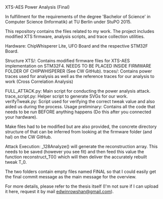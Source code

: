 XTS-AES Power Analysis (Final)

In fulfillment for the requirements of the degree 'Bachelor of Science' in Computer Science (Informatik) at TU Berlin under StuPO 2015. 

This repository contains the files related to my work. The project includes modified XTS firmware, analysis scripts, and trace collection utilities.

Hardware: ChipWhisperer Lite, UFO Board and the respective STM32F Board.

Structure
XTS/: Contains modified firmware files for XTS-AES implementation on STM32F4. NEEDS TO BE PLACED INSIDE FIRMWARE FOLDER OF CHIPWHISPERER (See CW GitHub).
traces/: Contains power traces used for analysis as well as the reference traces for our analysis to work (Cross Correlation Analysis)

FULL_ATTACK.py: Main script for conducting the power analysis attack.
trace_script.py: Helper script to generate SVGs for our work. 
verifyTweak.py: Script used for verifying the correct tweak value and also aided us during the process.
Usage
preliminary: Contains all the code that needs to be run BEFORE anything happens (Do this after you connected your hardware).

Make files had to be modified but are also provided, the concrete directory structure of that can be inferred from looking at the firmware folder (and hal) on the CW GitHub. 

Attack Execution: _128Analyze() will generate the reconstruction array. This needs to be saved (however you see fit) and then feed this value the function reconstruct_T0() which will then deliver the accurately rebuilt tweak T_0. 

The two folders contain empty files named FINAL so that I could easily get the final commit message as the main message for the overview. 

For more details, please refer to the thesis itself (I'm not sure if I can upload it here, request it by mail edwinrowshan@gmail.com).  
